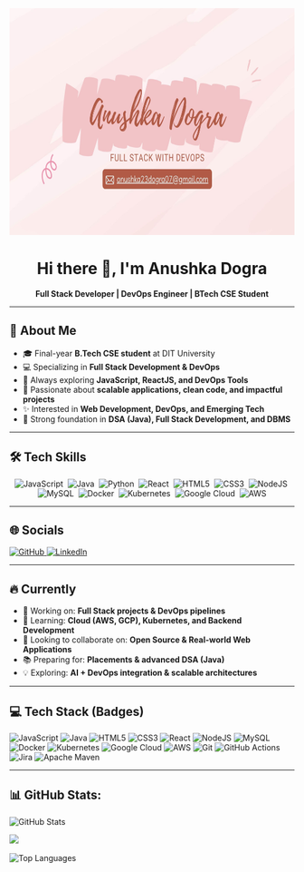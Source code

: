 <!-- Banner Image -->
<p align="center">
  <img src="https://github.com/AnushkaJiah/AnushkaJiah/blob/main/1.jpg" alt="Banner" height="400"/>
</p>

<!-- Intro -->
<div align="center">

# Hi there 👋, I'm Anushka Dogra  
**Full Stack Developer | DevOps Engineer | BTech CSE Student**

</div>

---

## 💫 About Me
- 🎓 Final-year **B.Tech CSE student** at DIT University  
- 💻 Specializing in **Full Stack Development & DevOps**  
- 🌱 Always exploring **JavaScript, ReactJS, and DevOps Tools**  
- 🚀 Passionate about **scalable applications, clean code, and impactful projects**  
- ✨ Interested in **Web Development, DevOps, and Emerging Tech**  
- 🧩 Strong foundation in **DSA (Java), Full Stack Development, and DBMS**

---

## 🛠️ Tech Skills

<p align="center">
  <img src="https://raw.githubusercontent.com/danielcranney/readme-generator/main/public/icons/skills/javascript-colored.svg" title="JavaScript" alt="JavaScript" width="40" height="40"/>&nbsp;
  <img src="https://raw.githubusercontent.com/danielcranney/readme-generator/main/public/icons/skills/java-colored.svg" title="Java" alt="Java" width="40" height="40"/>&nbsp;
  <img src="https://raw.githubusercontent.com/danielcranney/readme-generator/main/public/icons/skills/python-colored.svg" title="Python" alt="Python" width="40" height="40"/>&nbsp;
  <img src="https://raw.githubusercontent.com/danielcranney/readme-generator/main/public/icons/skills/react-colored.svg" title="React" alt="React" width="40" height="40"/>&nbsp;
  <img src="https://raw.githubusercontent.com/danielcranney/readme-generator/main/public/icons/skills/html5-colored.svg" title="HTML5" alt="HTML5" width="40" height="40"/>&nbsp;
  <img src="https://raw.githubusercontent.com/danielcranney/readme-generator/main/public/icons/skills/css3-colored.svg" title="CSS3" alt="CSS3" width="40" height="40"/>&nbsp;
  <img src="https://raw.githubusercontent.com/danielcranney/readme-generator/main/public/icons/skills/nodejs-colored.svg" title="NodeJS" alt="NodeJS" width="40" height="40"/>&nbsp;
  <img src="https://raw.githubusercontent.com/danielcranney/readme-generator/main/public/icons/skills/mysql-colored.svg" title="MySQL" alt="MySQL" width="40" height="40"/>&nbsp;
  <img src="https://raw.githubusercontent.com/danielcranney/readme-generator/main/public/icons/skills/docker-colored.svg" title="Docker" alt="Docker" width="40" height="40"/>&nbsp;
  <img src="https://raw.githubusercontent.com/danielcranney/readme-generator/main/public/icons/skills/kubernetes-colored.svg" title="Kubernetes" alt="Kubernetes" width="40" height="40"/>&nbsp;
  <img src="https://raw.githubusercontent.com/danielcranney/readme-generator/main/public/icons/skills/googlecloud-colored.svg" title="Google Cloud" alt="Google Cloud" width="40" height="40"/>&nbsp;
  <img src="https://raw.githubusercontent.com/danielcranney/readme-generator/main/public/icons/skills/aws-colored-dark.svg" title="AWS" alt="AWS" width="40" height="40"/>
</p>

---

## 🌐 Socials

<p align="left"> 
  <a href="https://www.github.com/AnushkaJiah" target="_blank" rel="noreferrer"> <picture> <source media="(prefers-color-scheme: dark)" srcset="https://raw.githubusercontent.com/danielcranney/readme-generator/main/public/icons/socials/github-dark.svg" /> <source media="(prefers-color-scheme: light)" srcset="https://raw.githubusercontent.com/danielcranney/readme-generator/main/public/icons/socials/github.svg" /> <img src="https://raw.githubusercontent.com/danielcranney/readme-generator/main/public/icons/socials/github.svg" width="32" height="32" alt="GitHub" title="GitHub" /> </picture> </a> <a href="https://www.linkedin.com/in/anushkaa-dogra" target="_blank" rel="noreferrer"> <picture> <source media="(prefers-color-scheme: dark)" srcset="https://raw.githubusercontent.com/danielcranney/readme-generator/main/public/icons/socials/linkedin-dark.svg" /> <source media="(prefers-color-scheme: light)" srcset="https://raw.githubusercontent.com/danielcranney/readme-generator/main/public/icons/socials/linkedin.svg" /> <img src="https://raw.githubusercontent.com/danielcranney/readme-generator/main/public/icons/socials/linkedin.svg" width="32" height="32" alt="LinkedIn" title="LinkedIn" /> </picture> </a></p>

---

## 🔥 Currently

- 🔭 Working on: **Full Stack projects & DevOps pipelines**
- 🌱 Learning: **Cloud (AWS, GCP), Kubernetes, and Backend Development**
- 👯 Looking to collaborate on: **Open Source & Real-world Web Applications**
- 📚 Preparing for: **Placements & advanced DSA (Java)**
- 💡 Exploring: **AI + DevOps integration & scalable architectures**



---

## 💻 Tech Stack (Badges)

![JavaScript](https://img.shields.io/badge/javascript-%23323330.svg?style=for-the-badge&logo=javascript&logoColor=%23F7DF1E)
![Java](https://img.shields.io/badge/java-%23ED8B00.svg?style=for-the-badge&logo=openjdk&logoColor=white)
![HTML5](https://img.shields.io/badge/html5-%23E34F26.svg?style=for-the-badge&logo=html5&logoColor=white)
![CSS3](https://img.shields.io/badge/CSS3-1572B6?style=for-the-badge&logo=css3&logoColor=white)
![React](https://img.shields.io/badge/react-%2320232a.svg?style=for-the-badge&logo=react&logoColor=%2361DAFB)
![NodeJS](https://img.shields.io/badge/node.js-6DA55F?style=for-the-badge&logo=node.js&logoColor=white)
![MySQL](https://img.shields.io/badge/mysql-4479A1.svg?style=for-the-badge&logo=mysql&logoColor=white)
![Docker](https://img.shields.io/badge/docker-%230db7ed.svg?style=for-the-badge&logo=docker&logoColor=white)
![Kubernetes](https://img.shields.io/badge/kubernetes-%23326ce5.svg?style=for-the-badge&logo=kubernetes&logoColor=white)
![Google Cloud](https://img.shields.io/badge/GoogleCloud-%234285F4.svg?style=for-the-badge&logo=google-cloud&logoColor=white)
![AWS](https://img.shields.io/badge/AWS-%23FF9900.svg?style=for-the-badge&logo=amazon-aws&logoColor=white)
![Git](https://img.shields.io/badge/git-%23F05033.svg?style=for-the-badge&logo=git&logoColor=white)
![GitHub Actions](https://img.shields.io/badge/github%20actions-%232671E5.svg?style=for-the-badge&logo=githubactions&logoColor=white)
![Jira](https://img.shields.io/badge/jira-%230A0FFF.svg?style=for-the-badge&logo=jira&logoColor=white)
![Apache Maven](https://img.shields.io/badge/Apache%20Maven-C71A36?style=for-the-badge&logo=Apache%20Maven&logoColor=white)

---

## 📊 GitHub Stats:

<!-- GitHub Stats -->
![GitHub Stats](https://github-readme-stats.vercel.app/api?username=AnushkaJiah&show_icons=true&theme=radical&hide_border=false&include_all_commits=true&count_private=true&custom_title=AnushkaJiah's%20GitHub%20Stats&icon_color=FF61DA)<br/>

<!-- GitHub Streak -->
![](https://nirzak-streak-stats.vercel.app/?user=AnushkaJIah&theme=radical&hide_border=false)<br/>

<!-- Top Languages -->
![Top Languages](https://github-readme-stats.vercel.app/api/top-langs/?username=AnushkaJiah&theme=radical&hide_border=false&layout=compact)

